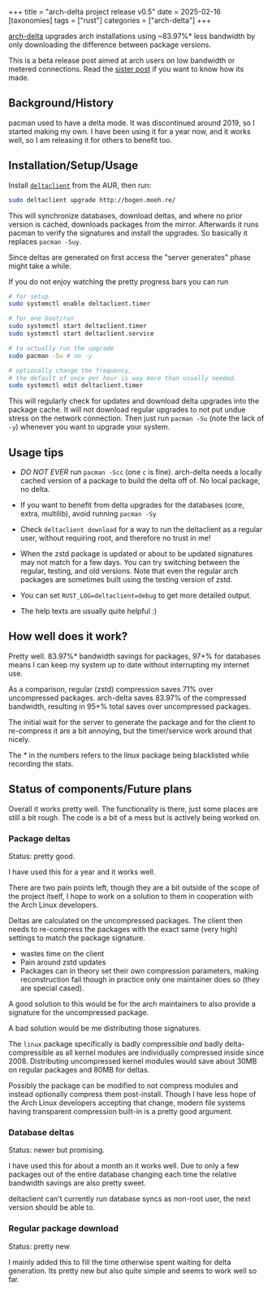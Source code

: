 +++
title = "arch-delta project release v0.5"
date = 2025-02-16
[taxonomies]
tags = ["rust"]
categories = ["arch-delta"]
+++

[arch-delta](https://github.com/djugei/arch-delta-upgrades/) upgrades arch installations
using ~83.97%* less bandwidth by only downloading the difference between package versions.

<!-- more --> 
This is a beta release post aimed at arch users on low bandwidth or metered connections.
Read the [sister post](../how-arch-delta-works) if you want to know how its made.

## Background/History
pacman used to have a delta mode.
It was discontinued around 2019,
  so I started making my own.
I have been using it for a year now,
  and it works well,
  so I am releasing it for others to benefit too.

## Installation/Setup/Usage
Install [```deltaclient```](http://aur.archlinux.org/packages/deltaclient-git) from the AUR,
then run:
```sh
sudo deltaclient upgrade http://bogen.moeh.re/
```
This will synchronize databases,
  download deltas,
    and where no prior version is cached,
  downloads packages from the mirror.
Afterwards it runs pacman to verify the signatures and install the upgrades.
So basically it replaces ```pacman -Suy```.

Since deltas are generated on first access the "server generates" phase might take a while.

If you do not enjoy watching the pretty progress bars you can run
```sh
# for setup
sudo systemctl enable deltaclient.timer

# for one boot/run
sudo systemctl start deltaclient.timer
sudo systemctl start deltaclient.service

# to actually run the upgrade
sudo pacman -Su # no -y

# optionally change the frequency,
# the default of once per hour is way more than usually needed.
sudo systemctl edit deltaclient.timer
```
This will regularly check for updates and download delta upgrades into the package cache.
It will not download regular upgrades to not put undue stress on the network connection.
Then just run ```pacman -Su``` (note the lack of ```-y```) whenever you want to upgrade your system.

## Usage tips
- *DO NOT EVER* run ```pacman -Scc``` (one ```c``` is fine).
  arch-delta needs a locally cached version of a package to build the delta off of.
  No local package, no delta.

- If you want to benefit from delta upgrades for the databases (core, extra, multilib),
  avoid running ```pacman -Sy```

- Check ```deltaclient download``` for a way to run the deltaclient as a regular user,
  without requiring root, and therefore no trust in me!

- When the zstd package is updated or about to be updated signatures may not match for a few days.
  You can try switching between the regular, testing, and old versions.
  Note that even the regular arch packages are sometimes built using the testing version of zstd.

- You can set ```RUST_LOG=deltaclient=debug``` to get more detailed output.

- The help texts are usually quite helpful :)

## How well does it work?
Pretty well.
83.97%* bandwidth savings for packages,
97+% for databases means I can keep my system up to date without interrupting my internet use.

As a comparison, regular (zstd) compression saves 71% over uncompressed packages.
arch-delta saves 83.97% of the compressed bandwidth,
resulting in 95+% total saves over uncompressed packages.

The initial wait for the server to generate the package and for the client to re-compress it
are a bit annoying, but the timer/service work around that nicely.

The \* in the numbers refers to the linux package being blacklisted while recording the stats.

## Status of components/Future plans
Overall it works pretty well.
The functionality is there,
  just some places are still a bit rough.
The code is a bit of a mess but is actively being worked on.
### Package deltas
Status: pretty good.

I have used this for a year and it works well.

There are two pain points left,
though they are a bit outside of the scope of the project itself,
I hope to work on a solution to them in cooperation with the Arch Linux developers.

Deltas are calculated on the uncompressed packages.
The client then needs to re-compress the packages with the exact same (very high) settings
to match the package signature.
* wastes time on the client
* Pain around zstd updates
* Packages can in theory set their own compression parameters,
  making reconstruction fail
  though in practice only one maintainer does so (they are special cased).

A good solution to this would be for the arch maintainers to also provide a signature for the
uncompressed package.

A bad solution would be me distributing those signatures.

The ```linux``` package specifically is badly compressible _and_ badly delta-compressible
as all kernel modules are individually compressed inside since 2008.
Distributing uncompressed kernel modules would save about 30MB on regular packages and 80MB for deltas.

Possibly the package can be modified to not compress modules and instead optionally compress them post-install.
Though I have less hope of the Arch Linux developers accepting that change,
modern file systems having transparent compression built-in is a pretty good argument.

### Database deltas
Status: newer but promising.

I have used this for about a month an it works well.
Due to only a few packages out of the entire database changing each time
  the relative bandwidth savings are also pretty sweet.

deltaclient can't currently run database syncs as non-root user,
the next version should be able to.

### Regular package download
Status: pretty new

I mainly added this to fill the time otherwise spent waiting for delta generation.
Its pretty new but also quite simple and seems to work well so far.
